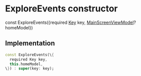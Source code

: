 


# ExploreEvents constructor






const
ExploreEvents(\{required [Key](https:api.flutter.dev/flutter/foundation/Key-class.html) key, [MainScreenViewModel](../../view_model_main_screen_view_model/MainScreenViewModel-class.md)? homeModel\})





## Implementation

```dart
const ExploreEvents(\{
  required Key key,
  this.homeModel,
\}) : super(key: key);
```







